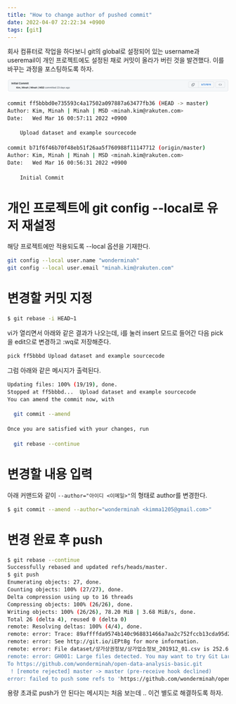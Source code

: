 ```yaml
---
title: "How to change author of pushed commit"
date: 2022-04-07 22:22:34 +0900
tags: [git]
---
```


회사 컴퓨터로 작업을 하다보니 git의 global로 설정되어 있는 username과 useremail이 개인 프로젝트에도 설정된 채로 커밋이 올라가 버린 것을 발견했다. 이를 바꾸는 과정을 포스팅하도록 하자.

![image-20220407222326107](../assets/img/image-20220407222326107.png)

```bash
commit ff5bbbd0e735593c4a17502a097887a63477fb36 (HEAD -> master)
Author: Kim, Minah | Minah | MSD <minah.kim@rakuten.com>
Date:   Wed Mar 16 00:57:11 2022 +0900

    Upload dataset and example sourcecode

commit b71f6f46b70f48eb51f26aa5f760988f11147712 (origin/master)
Author: Kim, Minah | Minah | MSD <minah.kim@rakuten.com>
Date:   Wed Mar 16 00:56:31 2022 +0900

    Initial Commit
```

# 개인 프로젝트에 git config --local로 유저 재설정

해당 프로젝트에만 적용되도록 --local 옵션을 기재한다.

```bash
git config --local user.name "wonderminah"
git config --local user.email "minah.kim@rakuten.com"
```

# 변경할 커밋 지정

```bash
$ git rebase -i HEAD~1
```

vi가 열리면서 아래와 같은 결과가 나오는데, i를 눌러 insert 모드로 들어간 다음 pick을 edit으로 변경하고 :wq로 저장해준다.

```bash
pick ff5bbbd Upload dataset and example sourcecode
```

그럼 아래와 같은 메시지가 출력된다.

```bash
Updating files: 100% (19/19), done.
Stopped at ff5bbbd...  Upload dataset and example sourcecode
You can amend the commit now, with

  git commit --amend

Once you are satisfied with your changes, run

  git rebase --continue
```

# 변경할 내용 입력

아래 커맨드와 같이 `--author="아이디 <이메일>"`의 형태로 author를 변경한다.

```bash
$ git commit --amend --author="wonderminah <kimma1205@gmail.com>"
```

# 변경 완료 후 push

```bash
$ git rebase --continue
Successfully rebased and updated refs/heads/master.
$ git push
Enumerating objects: 27, done.
Counting objects: 100% (27/27), done.
Delta compression using up to 16 threads
Compressing objects: 100% (26/26), done.
Writing objects: 100% (26/26), 78.20 MiB | 3.68 MiB/s, done.
Total 26 (delta 4), reused 0 (delta 0)
remote: Resolving deltas: 100% (4/4), done.
remote: error: Trace: 89affffda9574b140c968831466a7aa2c752fccb13cda95d2a7a2438f3d04f1f
remote: error: See http://git.io/iEPt8g for more information.
remote: error: File dataset/상가상권정보/상가업소정보_201912_01.csv is 252.65 MB; this exceeds GitHub's file size limit of 100.00 MB
remote: error: GH001: Large files detected. You may want to try Git Large File Storage - https://git-lfs.github.com.
To https://github.com/wonderminah/open-data-analysis-basic.git
 ! [remote rejected] master -> master (pre-receive hook declined)
error: failed to push some refs to 'https://github.com/wonderminah/open-data-analysis-basic.git'
```

용량 초과로 push가 안 된다는 메시지는 처음 보는데 .. 이건 별도로 해결하도록 하자.